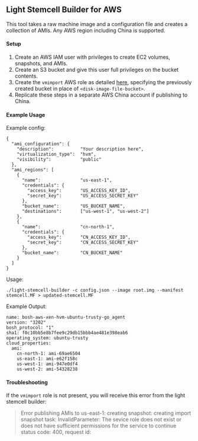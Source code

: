 ## Light Stemcell Builder for AWS

This tool takes a raw machine image and a configuration file and creates a collection of AMIs.
Any AWS region including China is supported.

#### Setup

1. Create an AWS IAM user with privileges to create EC2 volumes, snapshots, and AMIs.
1. Create an S3 bucket and give this user full privileges on the bucket contents.
1. Create the `vmimport` AWS role as detailed [here](http://docs.aws.amazon.com/AWSEC2/latest/UserGuide/VMImportPrerequisites.html#vmimport-service-role), specifying the previously created bucket in place of `<disk-image-file-bucket>`.
1. Replicate these steps in a separate AWS China account if publishing to China.

#### Example Usage

Example config:
```
{
  "ami_configuration": {
    "description":          "Your description here",
    "virtualization_type":  "hvm",
    "visibility":           "public"
  },
  "ami_regions": [
    {
      "name":               "us-east-1",
      "credentials": {
        "access_key":       "US_ACCESS_KEY_ID",
        "secret_key":       "US_ACCESS_SECRET_KEY"
      },
      "bucket_name":        "US_BUCKET_NAME",
      "destinations":       ["us-west-1", "us-west-2"]
    },
    {
      "name":               "cn-north-1",
      "credentials": {
        "access_key":       "CN_ACCESS_KEY_ID",
        "secret_key":       "CN_ACCESS_SECRET_KEY"
      },
      "bucket_name":        "CN_BUCKET_NAME"
    }
  ]
}
```

Usage:
```
./light-stemcell-builder -c config.json --image root.img --manifest stemcell.MF > updated-stemcell.MF
```

Example Output:
```
name: bosh-aws-xen-hvm-ubuntu-trusty-go_agent
version: "3202"
bosh_protocol: "1"
sha1: f0c10bb5e8b7fee9c29db15bbb4ae481e398eab6
operating_system: ubuntu-trusty
cloud_properties:
  ami:
    cn-north-1: ami-69ae6504
    us-east-1: ami-e62f158c
    us-west-1: ami-947e0df4
    us-west-2: ami-54328238
```

#### Troubleshooting

If the `vmimport` role is not present, you will receive this error from the light stemcell builder:

> Error publishing AMIs to us-east-1: creating snapshot: creating import snapshot task: InvalidParameter: The sevice role <vmimport> does not exist or does not have sufficient permissions for the service to continue
	status code: 400, request id:
